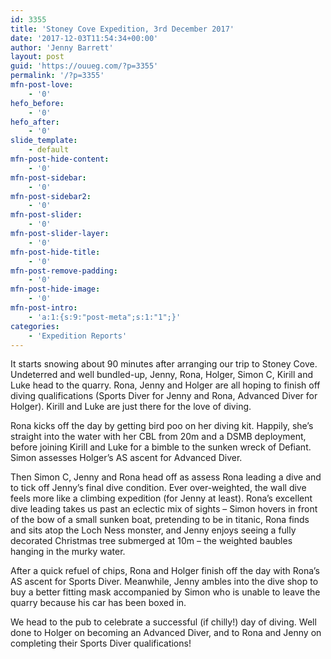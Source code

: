 ```yaml
---
id: 3355
title: 'Stoney Cove Expedition, 3rd December 2017'
date: '2017-12-03T11:54:34+00:00'
author: 'Jenny Barrett'
layout: post
guid: 'https://ouueg.com/?p=3355'
permalink: '/?p=3355'
mfn-post-love:
    - '0'
hefo_before:
    - '0'
hefo_after:
    - '0'
slide_template:
    - default
mfn-post-hide-content:
    - '0'
mfn-post-sidebar:
    - '0'
mfn-post-sidebar2:
    - '0'
mfn-post-slider:
    - '0'
mfn-post-slider-layer:
    - '0'
mfn-post-hide-title:
    - '0'
mfn-post-remove-padding:
    - '0'
mfn-post-hide-image:
    - '0'
mfn-post-intro:
    - 'a:1:{s:9:"post-meta";s:1:"1";}'
categories:
    - 'Expedition Reports'
---
```


It starts snowing about 90 minutes after arranging our trip to Stoney Cove. Undeterred and well bundled-up, Jenny, Rona, Holger, Simon C, Kirill and Luke head to the quarry. Rona, Jenny and Holger are all hoping to finish off diving qualifications (Sports Diver for Jenny and Rona, Advanced Diver for Holger). Kirill and Luke are just there for the love of diving.

Rona kicks off the day by getting bird poo on her diving kit. Happily, she’s straight into the water with her CBL from 20m and a DSMB deployment, before joining Kirill and Luke for a bimble to the sunken wreck of Defiant. Simon assesses Holger’s AS ascent for Advanced Diver.

Then Simon C, Jenny and Rona head off as assess Rona leading a dive and to tick off Jenny’s final dive condition. Ever over-weighted, the wall dive feels more like a climbing expedition (for Jenny at least). Rona’s excellent dive leading takes us past an eclectic mix of sights – Simon hovers in front of the bow of a small sunken boat, pretending to be in titanic, Rona finds and sits atop the Loch Ness monster, and Jenny enjoys seeing a fully decorated Christmas tree submerged at 10m – the weighted baubles hanging in the murky water.

After a quick refuel of chips, Rona and Holger finish off the day with Rona’s AS ascent for Sports Diver. Meanwhile, Jenny ambles into the dive shop to buy a better fitting mask accompanied by Simon who is unable to leave the quarry because his car has been boxed in.

We head to the pub to celebrate a successful (if chilly!) day of diving. Well done to Holger on becoming an Advanced Diver, and to Rona and Jenny on completing their Sports Diver qualifications!
